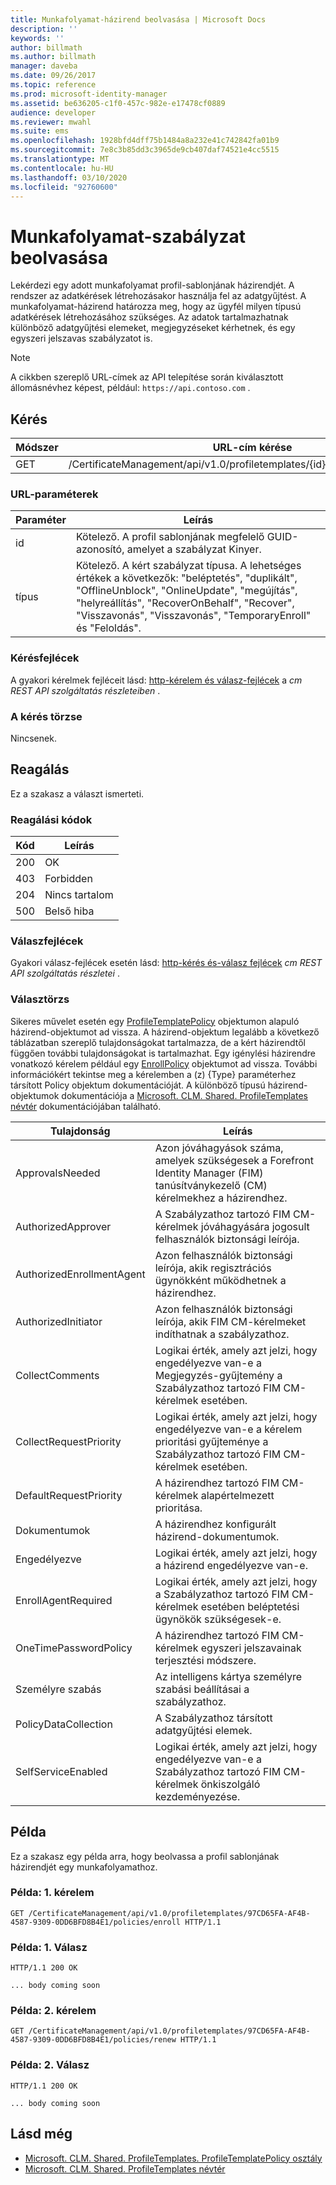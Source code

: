 ```yaml
---
title: Munkafolyamat-házirend beolvasása | Microsoft Docs
description: ''
keywords: ''
author: billmath
ms.author: billmath
manager: daveba
ms.date: 09/26/2017
ms.topic: reference
ms.prod: microsoft-identity-manager
ms.assetid: be636205-c1f0-457c-982e-e17478cf0889
audience: developer
ms.reviewer: mwahl
ms.suite: ems
ms.openlocfilehash: 1928bfd4dff75b1484a8a232e41c742842fa01b9
ms.sourcegitcommit: 7e8c3b85dd3c3965de9cb407daf74521e4cc5515
ms.translationtype: MT
ms.contentlocale: hu-HU
ms.lasthandoff: 03/10/2020
ms.locfileid: "92760600"
---
```

# <a name="get-workflow-policy"></a>Munkafolyamat-szabályzat beolvasása
Lekérdezi egy adott munkafolyamat profil-sablonjának házirendjét. A rendszer az adatkérések létrehozásakor használja fel az adatgyűjtést. A munkafolyamat-házirend határozza meg, hogy az ügyfél milyen típusú adatkérések létrehozásához szükséges. Az adatok tartalmazhatnak különböző adatgyűjtési elemeket, megjegyzéseket kérhetnek, és egy egyszeri jelszavas szabályzatot is.

>[!NOTE]
>A cikkben szereplő URL-címek az API telepítése során kiválasztott állomásnévhez képest, például: `https://api.contoso.com` .

## <a name="request"></a>Kérés

Módszer  |URL-cím kérése  
---------|---------
GET     |/CertificateManagement/api/v1.0/profiletemplates/{id}/policy/workflow/{type}

### <a name="url-parameters"></a>URL-paraméterek

Paraméter| Leírás
--------|-------------
id| Kötelező. A profil sablonjának megfelelő GUID-azonosító, amelyet a szabályzat Kinyer.
típus| Kötelező. A kért szabályzat típusa. A lehetséges értékek a következők: "beléptetés", "duplikált", "OfflineUnblock", "OnlineUpdate", "megújítás", "helyreállítás", "RecoverOnBehalf", "Recover", "Visszavonás", "Visszavonás", "TemporaryEnroll" és "Feloldás".

### <a name="request-headers"></a>Kérésfejlécek
A gyakori kérelmek fejléceit lásd: [http-kérelem és válasz-fejlécek](certificate-management-rest-api-service-details.md#http-request-and-response-headers) a *cm REST API szolgáltatás részleteiben* .

### <a name="request-body"></a>A kérés törzse
Nincsenek.

## <a name="response"></a>Reagálás
Ez a szakasz a választ ismerteti.

### <a name="response-codes"></a>Reagálási kódok

Kód  |Leírás  
---------|---------
200 | OK
403 | Forbidden
204 | Nincs tartalom
500 | Belső hiba

### <a name="response-headers"></a>Válaszfejlécek
Gyakori válasz-fejlécek esetén lásd: [http-kérés és-válasz fejlécek](certificate-management-rest-api-service-details.md#http-request-and-response-headers) *cm REST API szolgáltatás részletei* .

### <a name="response-body"></a>Választörzs
Sikeres művelet esetén egy [ProfileTemplatePolicy](https://msdn.microsoft.com/library/windows/desktop/microsoft.clm.shared.profiletemplates.profiletemplatepolicy.aspx) objektumon alapuló házirend-objektumot ad vissza. A házirend-objektum legalább a következő táblázatban szereplő tulajdonságokat tartalmazza, de a kért házirendtől függően további tulajdonságokat is tartalmazhat. Egy igénylési házirendre vonatkozó kérelem például egy [EnrollPolicy](https://msdn.microsoft.com/library/windows/desktop/microsoft.clm.shared.profiletemplates.enrollpolicy.aspx) objektumot ad vissza. További információkért tekintse meg a kérelemben a (z) {Type} paraméterhez társított Policy objektum dokumentációját. A különböző típusú házirend-objektumok dokumentációja a [Microsoft. CLM. Shared. ProfileTemplates névtér](https://msdn.microsoft.com/library/windows/desktop/microsoft.clm.shared.profiletemplates.aspx) dokumentációjában található.

Tulajdonság | Leírás
---------|------------
ApprovalsNeeded | Azon jóváhagyások száma, amelyek szükségesek a Forefront Identity Manager (FIM) tanúsítványkezelő (CM) kérelmekhez a házirendhez.
AuthorizedApprover | A Szabályzathoz tartozó FIM CM-kérelmek jóváhagyására jogosult felhasználók biztonsági leírója.
AuthorizedEnrollmentAgent | Azon felhasználók biztonsági leírója, akik regisztrációs ügynökként működhetnek a házirendhez.
AuthorizedInitiator | Azon felhasználók biztonsági leírója, akik FIM CM-kérelmeket indíthatnak a szabályzathoz.
CollectComments | Logikai érték, amely azt jelzi, hogy engedélyezve van-e a Megjegyzés-gyűjtemény a Szabályzathoz tartozó FIM CM-kérelmek esetében.
CollectRequestPriority | Logikai érték, amely azt jelzi, hogy engedélyezve van-e a kérelem prioritási gyűjteménye a Szabályzathoz tartozó FIM CM-kérelmek esetében.
DefaultRequestPriority | A házirendhez tartozó FIM CM-kérelmek alapértelmezett prioritása.
Dokumentumok | A házirendhez konfigurált házirend-dokumentumok.
Engedélyezve | Logikai érték, amely azt jelzi, hogy a házirend engedélyezve van-e.
EnrollAgentRequired | Logikai érték, amely azt jelzi, hogy a Szabályzathoz tartozó FIM CM-kérelmek esetében beléptetési ügynökök szükségesek-e.
OneTimePasswordPolicy | A házirendhez tartozó FIM CM-kérelmek egyszeri jelszavainak terjesztési módszere.
Személyre szabás | Az intelligens kártya személyre szabási beállításai a szabályzathoz.
PolicyDataCollection | A Szabályzathoz társított adatgyűjtési elemek.
SelfServiceEnabled | Logikai érték, amely azt jelzi, hogy engedélyezve van-e a Szabályzathoz tartozó FIM CM-kérelmek önkiszolgáló kezdeményezése.

## <a name="example"></a>Példa
Ez a szakasz egy példa arra, hogy beolvassa a profil sablonjának házirendjét egy munkafolyamathoz. 

### <a name="example-request-1"></a>Példa: 1. kérelem

```
GET /CertificateManagement/api/v1.0/profiletemplates/97CD65FA-AF4B-4587-9309-0DD6BFD8B4E1/policies/enroll HTTP/1.1
```

### <a name="example-response-1"></a>Példa: 1. Válasz

```
HTTP/1.1 200 OK

... body coming soon
```       

### <a name="example-request-2"></a>Példa: 2. kérelem

```
GET /CertificateManagement/api/v1.0/profiletemplates/97CD65FA-AF4B-4587-9309-0DD6BFD8B4E1/policies/renew HTTP/1.1
```

### <a name="example-response-2"></a>Példa: 2. Válasz

```
HTTP/1.1 200 OK

... body coming soon
```       

## <a name="see-also"></a>Lásd még

- [Microsoft. CLM. Shared. ProfileTemplates. ProfileTemplatePolicy osztály](https://msdn.microsoft.com/library/windows/desktop/microsoft.clm.shared.profiletemplates.profiletemplatepolicy.aspx)
- [Microsoft. CLM. Shared. ProfileTemplates névtér](https://msdn.microsoft.com/library/windows/desktop/microsoft.clm.shared.profiletemplates.aspx)
